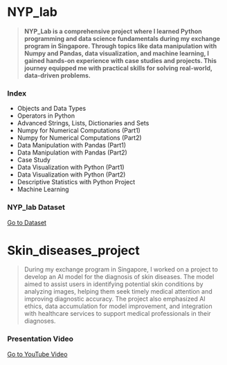 # NYP_lab
> **NYP_Lab is a comprehensive project where I learned Python programming and data science fundamentals during my exchange program in Singapore. Through topics like data manipulation with Numpy and Pandas, data visualization, and machine learning, I gained hands-on experience with case studies and projects. This journey equipped me with practical skills for solving real-world, data-driven problems.**

### Index
- Objects and Data Types
- Operators in Python
- Advanced Strings, Lists, Dictionaries and Sets
- Numpy for Numerical Computations (Part1)
- Numpy for Numerical Computations (Part2)
- Data Manipulation with Pandas (Part1)
- Data Manipulation with Pandas (Part2)
- Case Study
- Data Visualization with Python (Part1)
- Data Visualization with Python (Part2)
- Descriptive Statistics with Python Project
- Machine Learning

### NYP_lab Dataset
[Go to Dataset](https://drive.google.com/drive/folders/1WRLMQXxSEx1YxpUbK905HERMMXeYcOFw?usp=drive_link)

# Skin_diseases_project
> During my exchange program in Singapore, I worked on a project to develop an AI model for the diagnosis of skin diseases. The model aimed to assist users in identifying potential skin conditions by analyzing images, helping them seek timely medical attention and improving diagnostic accuracy. The project also emphasized AI ethics, data accumulation for model improvement, and integration with healthcare services to support medical professionals in their diagnoses.

### Presentation Video
[Go to YouTube Video](https://youtu.be/-DQuhb3Rxqw?si=bmSd7Xf_hcvCcnKy)
